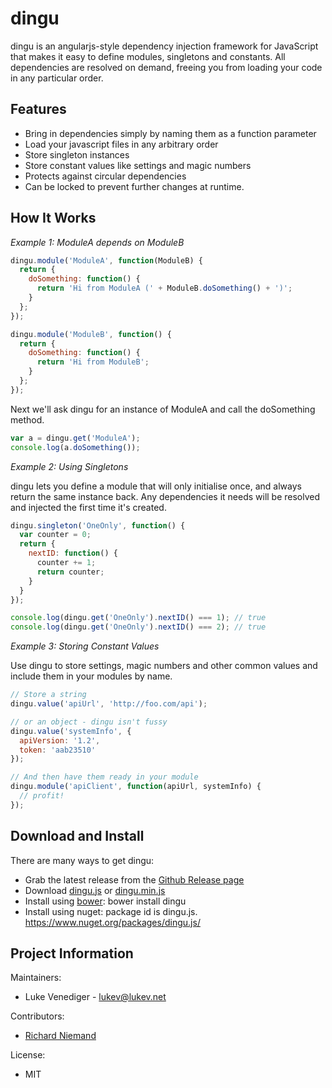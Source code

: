 # dingu

dingu is an angularjs-style dependency injection framework for JavaScript 
that makes it easy to define modules, singletons and constants. All dependencies
are resolved on demand, freeing you from loading your code in any particular
order.

## Features

* Bring in dependencies simply by naming them as a function parameter
* Load your javascript files in any arbitrary order
* Store singleton instances
* Store constant values like settings and magic numbers
* Protects against circular dependencies
* Can be locked to prevent further changes at runtime.

## How It Works

*Example 1: ModuleA depends on ModuleB*

```javascript
dingu.module('ModuleA', function(ModuleB) {
  return {
    doSomething: function() {
      return 'Hi from ModuleA (' + ModuleB.doSomething() + ')';
    }
  };
});

dingu.module('ModuleB', function() {
  return {
    doSomething: function() {
      return 'Hi from ModuleB';
    }
  };
});
```

Next we'll ask dingu for an instance of ModuleA and call the doSomething method.

```javascript
var a = dingu.get('ModuleA');
console.log(a.doSomething());
```

*Example 2: Using Singletons*

dingu lets you define a module that will only initialise once, and always
return the same instance back. Any dependencies it needs will be resolved
and injected the first time it's created.

```javascript
dingu.singleton('OneOnly', function() {
  var counter = 0;
  return {
    nextID: function() {
      counter += 1;
      return counter;
    }
  }
});

console.log(dingu.get('OneOnly').nextID() === 1); // true
console.log(dingu.get('OneOnly').nextID() === 2); // true
 ```

*Example 3: Storing Constant Values*

Use dingu to store settings, magic numbers and other common values and
include them in your modules by name.

```javascript
// Store a string
dingu.value('apiUrl', 'http://foo.com/api');

// or an object - dingu isn't fussy
dingu.value('systemInfo', {
  apiVersion: '1.2',
  token: 'aab23510' 
});

// And then have them ready in your module
dingu.module('apiClient', function(apiUrl, systemInfo) {
  // profit!
});
```

## Download and Install
There are many ways to get dingu:
* Grab the latest release from the [Github Release page](https://github.com/lukevenediger/dingu/releases)
* Download [dingu.js](https://raw.github.com/lukevenediger/dingu/49c219ee5fb2ad9d2e0593bfe3507e7ce2504c71/dingu.js)  or [dingu.min.js](https://raw.github.com/lukevenediger/dingu/49c219ee5fb2ad9d2e0593bfe3507e7ce2504c71/dingu.min.js)
* Install using [bower](http://bower.io): bower install dingu
* Install using nuget: package id is dingu.js. https://www.nuget.org/packages/dingu.js/

## Project Information

Maintainers:
* Luke Venediger - <a href="mailto:lukev@lukev.net">lukev@lukev.net</a>

Contributors:
* [Richard Niemand](https://github.com/niemandr)

License:
* MIT
